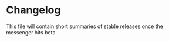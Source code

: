 # Changelog

This file will contain short summaries of stable releases once the 
messenger hits beta.
